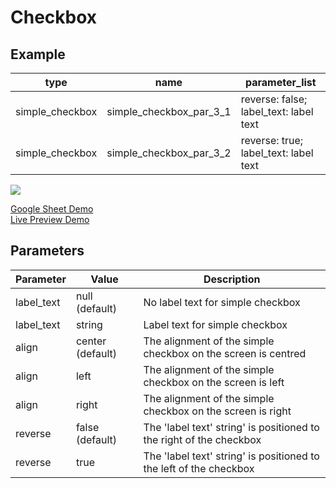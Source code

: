 # Checkbox

## Example

| type            | name                    |parameter_list |
| ---------       | ------------            | ------        |                
|simple_checkbox  |simple_checkbox_par_3_1	|reverse: false; label_text: label text  |
|simple_checkbox  |simple_checkbox_par_3_2	|reverse: true; label_text: label text   |

![](images/simple_checkbox.png)

[Google Sheet Demo](https://docs.google.com/spreadsheets/d/19t6lEBkVF0LV2dMD1yL6nbuUIFiiYNa0xLA1QQAyyxU/edit#gid=569531329)   
[Live Preview Demo](https://plh-global.web.app/template/comp_checkbox)

## Parameters

| Parameter             | Value                | Description |
| ---------             | -----------          | --------- |
|label_text             |null (default)        | No label text for simple checkbox|
|label_text             |string                | Label text for simple checkbox|
|align	                |center (default)      | The alignment of the simple checkbox on the screen is centred|
|align	                |left                  | The alignment of the simple checkbox on the screen is left|
|align                  |right                 | The alignment of the simple checkbox on the screen is right|
|reverse                |false (default)       | The 'label text' string' is positioned to the right of the checkbox|
|reverse                |true                  | The 'label text' string' is positioned to the left of the    checkbox|
